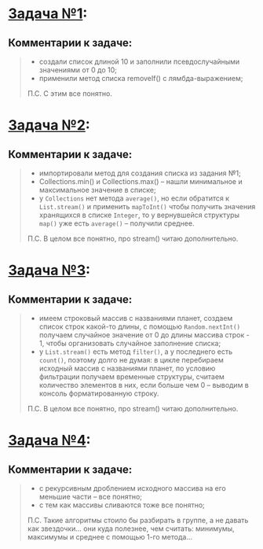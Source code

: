 # [Задача №1]():
## Комментарии к задаче:
> - создали список длиной 10 и заполнили псевдослучайными значениями от 0 до 10; 
> - применили метод списка removeIf() с лямбда-выражением;
> 
> П.С. С этим все понятно.
>

# [Задача №2]():
## Комментарии к задаче:
> - импортировали метод для создания списка из задания №1;
> - Collections.min() и Collections.max() – нашли минимальное и максимальное значение в списке;
> - у `Collections` нет метода `average()`, но если обратится к `List.stream()` и применить `mapToInt()` чтобы получить значения хранящихся в списке `Integer`, то у вернувшейся структуры `map()` уже есть `average()` – получили среднее.
>
> П.С. В целом все понятно, про stream() читаю дополнительно.
>

# [Задача №3]():
## Комментарии к задаче:
> - имеем строковый массив с названиями планет, создаем список строк какой-то длины, с помощью `Random.nextInt()` получаем случайное значение от 0 до длины массива строк - 1, чтобы организовать случайное заполнение списка;
> - у `List.stream()` есть метод `filter()`, а у последнего есть `count()`, поэтому долго не думая: в цикле перебираем исходный массив с названиями планет, по условию фильтрации получаем временные структуры, считаем количество элементов в них, если больше чем 0 – выводим в консоль форматированную строку.
>
> П.С. В целом все понятно, про stream() читаю дополнительно. 
>

# [Задача №4]():
## Комментарии к задаче:
> - с рекурсивным дроблением исходного массива на его меньшие части – все понятно;
> - с тем как массивы сливаются тоже все понятно;
>
> П.С. Такие алгоритмы стоило бы разбирать в группе, а не давать как звездочки... они куда полезнее, чем считать: минимумы, максимумы и среднее с помощью 1-го метода... 
> 